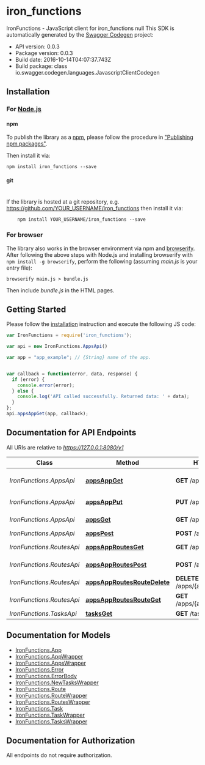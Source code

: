 # iron_functions

IronFunctions - JavaScript client for iron_functions
null
This SDK is automatically generated by the [Swagger Codegen](https://github.com/swagger-api/swagger-codegen) project:

- API version: 0.0.3
- Package version: 0.0.3
- Build date: 2016-10-14T04:07:37.743Z
- Build package: class io.swagger.codegen.languages.JavascriptClientCodegen

## Installation

### For [Node.js](https://nodejs.org/)

#### npm

To publish the library as a [npm](https://www.npmjs.com/),
please follow the procedure in ["Publishing npm packages"](https://docs.npmjs.com/getting-started/publishing-npm-packages).

Then install it via:

```shell
npm install iron_functions --save
```

#### git
#
If the library is hosted at a git repository, e.g.
https://github.com/YOUR_USERNAME/iron_functions
then install it via:

```shell
    npm install YOUR_USERNAME/iron_functions --save
```

### For browser

The library also works in the browser environment via npm and [browserify](http://browserify.org/). After following
the above steps with Node.js and installing browserify with `npm install -g browserify`,
perform the following (assuming *main.js* is your entry file):

```shell
browserify main.js > bundle.js
```

Then include *bundle.js* in the HTML pages.

## Getting Started

Please follow the [installation](#installation) instruction and execute the following JS code:

```javascript
var IronFunctions = require('iron_functions');

var api = new IronFunctions.AppsApi()

var app = "app_example"; // {String} name of the app.


var callback = function(error, data, response) {
  if (error) {
    console.error(error);
  } else {
    console.log('API called successfully. Returned data: ' + data);
  }
};
api.appsAppGet(app, callback);

```

## Documentation for API Endpoints

All URIs are relative to *https://127.0.0.1:8080/v1*

Class | Method | HTTP request | Description
------------ | ------------- | ------------- | -------------
*IronFunctions.AppsApi* | [**appsAppGet**](docs/AppsApi.md#appsAppGet) | **GET** /apps/{app} | Get information for a app.
*IronFunctions.AppsApi* | [**appsAppPut**](docs/AppsApi.md#appsAppPut) | **PUT** /apps/{app} | Create/update a app.
*IronFunctions.AppsApi* | [**appsGet**](docs/AppsApi.md#appsGet) | **GET** /apps | Get all app names.
*IronFunctions.AppsApi* | [**appsPost**](docs/AppsApi.md#appsPost) | **POST** /apps | Post new app
*IronFunctions.RoutesApi* | [**appsAppRoutesGet**](docs/RoutesApi.md#appsAppRoutesGet) | **GET** /apps/{app}/routes | Get route list by app name.
*IronFunctions.RoutesApi* | [**appsAppRoutesPost**](docs/RoutesApi.md#appsAppRoutesPost) | **POST** /apps/{app}/routes | Create new Route
*IronFunctions.RoutesApi* | [**appsAppRoutesRouteDelete**](docs/RoutesApi.md#appsAppRoutesRouteDelete) | **DELETE** /apps/{app}/routes/{route} | Deletes the route
*IronFunctions.RoutesApi* | [**appsAppRoutesRouteGet**](docs/RoutesApi.md#appsAppRoutesRouteGet) | **GET** /apps/{app}/routes/{route} | Gets route by name
*IronFunctions.TasksApi* | [**tasksGet**](docs/TasksApi.md#tasksGet) | **GET** /tasks | Get next task.


## Documentation for Models

 - [IronFunctions.App](docs/App.md)
 - [IronFunctions.AppWrapper](docs/AppWrapper.md)
 - [IronFunctions.AppsWrapper](docs/AppsWrapper.md)
 - [IronFunctions.Error](docs/Error.md)
 - [IronFunctions.ErrorBody](docs/ErrorBody.md)
 - [IronFunctions.NewTasksWrapper](docs/NewTasksWrapper.md)
 - [IronFunctions.Route](docs/Route.md)
 - [IronFunctions.RouteWrapper](docs/RouteWrapper.md)
 - [IronFunctions.RoutesWrapper](docs/RoutesWrapper.md)
 - [IronFunctions.Task](docs/Task.md)
 - [IronFunctions.TaskWrapper](docs/TaskWrapper.md)
 - [IronFunctions.TasksWrapper](docs/TasksWrapper.md)


## Documentation for Authorization

 All endpoints do not require authorization.

